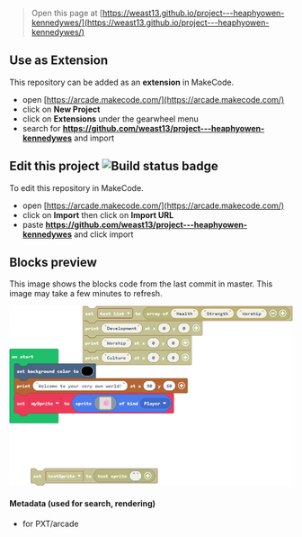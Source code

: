  


> Open this page at [https://weast13.github.io/project---heaphyowen-kennedywes/](https://weast13.github.io/project---heaphyowen-kennedywes/)

## Use as Extension

This repository can be added as an **extension** in MakeCode.

* open [https://arcade.makecode.com/](https://arcade.makecode.com/)
* click on **New Project**
* click on **Extensions** under the gearwheel menu
* search for **https://github.com/weast13/project---heaphyowen-kennedywes** and import

## Edit this project ![Build status badge](https://github.com/weast13/project---heaphyowen-kennedywes/workflows/MakeCode/badge.svg)

To edit this repository in MakeCode.

* open [https://arcade.makecode.com/](https://arcade.makecode.com/)
* click on **Import** then click on **Import URL**
* paste **https://github.com/weast13/project---heaphyowen-kennedywes** and click import

## Blocks preview

This image shows the blocks code from the last commit in master.
This image may take a few minutes to refresh.

![A rendered view of the blocks](https://github.com/weast13/project---heaphyowen-kennedywes/raw/master/.github/makecode/blocks.png)

#### Metadata (used for search, rendering)

* for PXT/arcade
<script src="https://makecode.com/gh-pages-embed.js"></script><script>makeCodeRender("{{ site.makecode.home_url }}", "{{ site.github.owner_name }}/{{ site.github.repository_name }}");</script>
